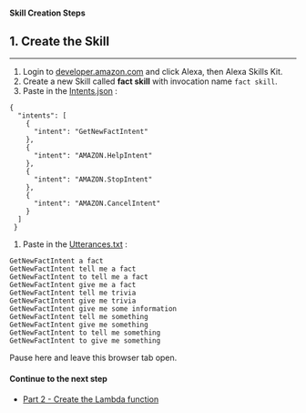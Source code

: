 #### Skill Creation Steps
## 1. Create the Skill <a id="title"></a>
<hr />


1. Login to [developer.amazon.com](https://developer.amazon.com) and click Alexa, then Alexa Skills Kit.
1. Create a new Skill called **fact skill** with invocation name ```fact skill```.
1. Paste in the [Intents.json](../../../labs/lab1/SpeechAssets/Intents.json) :


```
{
  "intents": [
    {
      "intent": "GetNewFactIntent"
    },
    {
      "intent": "AMAZON.HelpIntent"
    },
    {
      "intent": "AMAZON.StopIntent"
    },
    {
      "intent": "AMAZON.CancelIntent"
    }
  ]
 }

```

1. Paste in the [Utterances.txt](../../../labs/lab1/speechAssets/Utterances.txt) :

```
GetNewFactIntent a fact
GetNewFactIntent tell me a fact
GetNewFactIntent to tell me a fact
GetNewFactIntent give me a fact
GetNewFactIntent tell me trivia
GetNewFactIntent give me trivia
GetNewFactIntent give me some information
GetNewFactIntent tell me something
GetNewFactIntent give me something
GetNewFactIntent to tell me something
GetNewFactIntent to give me something
```

Pause here and leave this browser tab open.

#### Continue to the next step

 * [Part 2 - Create the Lambda function](./PAGE2.md#title)
